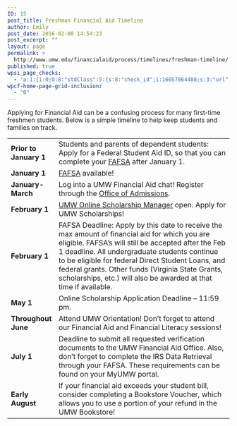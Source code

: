 ```yaml
---
ID: 15
post_title: Freshman Financial Aid Timeline
author: Emily
post_date: 2016-02-08 14:54:23
post_excerpt: ""
layout: page
permalink: >
  http://www.umw.edu/financialaid/process/timelines/freshman-timeline/
published: true
wpsi_page_checks:
  - 'a:1:{i:0;O:8:"stdClass":5:{s:8:"check_id";i:16057064488;s:3:"url";s:68:"http://www.umw.edu/financialaid/process/timelines/freshman-timeline/";s:6:"status";s:8:"checking";s:6:"_links";O:8:"stdClass":1:{s:9:"pagecheck";s:65:"https://api.siteimprove.com/v1/sites/448702/pagecheck/16057064488";}s:4:"time";i:1458149839;}}'
wpcf-home-page-grid-inclusion:
  - "0"
---
```

Applying for Financial Aid can be a confusing process for many first-time freshmen students. Below is a simple timeline to help keep students and families on track.
<table width="99%">
<tbody>
<tr>
<td width="20%"><strong>Prior to January 1</strong></td>
<td width="80%">Students and parents of dependent students: Apply for a Federal Student Aid ID, so that you can complete your <a href="https://fsaid.ed.gov">FAFSA</a> after January 1.</td>
</tr>
<tr>
<td><strong>January 1</strong></td>
<td><a href="https://fafsa.ed.gov/">FAFSA</a> available!</td>
</tr>
<tr>
<td><strong>January-March</strong></td>
<td>Log into a UMW Financial Aid chat! Register through the <a href="http://www.umw.edu/admissions/">Office of Admissions</a>.</td>
</tr>
<tr>
<td><strong>February 1</strong></td>
<td><a href="https://umw.scholarships.ngwebsolutions.com">UMW Online Scholarship Manager</a> open. Apply for UMW Scholarships!</td>
</tr>
<tr>
<td><strong>February 1</strong></td>
<td>FAFSA Deadline: Apply by this date to receive the max amount of financial aid for which you are eligible. FAFSA’s will still be accepted after the Feb 1 deadline. All undergraduate students continue to be eligible for federal Direct Student Loans, and federal grants. Other funds (Virginia State Grants, scholarships, etc.) will also be awarded at that time if available.</td>
</tr>
<tr>
<td><strong>May 1</strong></td>
<td>Online Scholarship Application Deadline – 11:59 pm.</td>
</tr>
<tr>
<td><strong>Throughout June</strong></td>
<td>Attend UMW Orientation! Don’t forget to attend our Financial Aid and Financial Literacy sessions!</td>
</tr>
<tr>
<td><strong>July 1</strong></td>
<td>Deadline to submit all requested verification documents to the UMW Financial Aid Office. Also, don’t forget to complete the IRS Data Retrieval through your FAFSA. These requirements can be found on your MyUMW portal.</td>
</tr>
<tr>
<td><strong>Early August</strong></td>
<td>If your financial aid exceeds your student bill, consider completing a Bookstore Voucher, which allows you to use a portion of your refund in the UMW Bookstore!</td>
</tr>
</tbody>
</table>